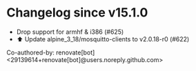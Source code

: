 # Changelog since v15.1.0
- Drop support for armhf & i386 (#625) 
- ⬆️ Update alpine_3_18/mosquitto-clients to v2.0.18-r0 (#622)

Co-authored-by: renovate[bot] <29139614+renovate[bot]@users.noreply.github.com> 

